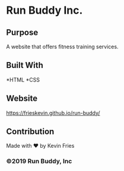 # Run Buddy Inc.

## Purpose
A website that offers fitness training services.

## Built With
*HTML
*CSS

## Website
https://frieskevin.github.io/run-buddy/

## Contribution
Made with ❤️ by Kevin Fries

### ©️2019 Run Buddy, Inc 
